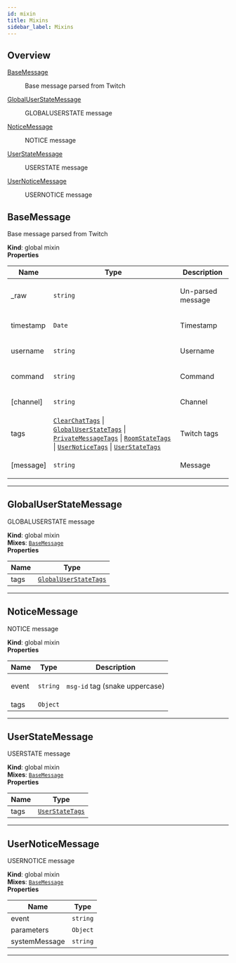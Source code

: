 ```yaml
---
id: mixin
title: Mixins
sidebar_label: Mixins
---
```


## Overview

<dl>
<dt><a href="#BaseMessage">BaseMessage</a></dt>
  <dd><p>Base message parsed from Twitch</p>
</dd>
  <dt><a href="#GlobalUserStateMessage">GlobalUserStateMessage</a></dt>
  <dd><p>GLOBALUSERSTATE message</p>
</dd>
  <dt><a href="#NoticeMessage">NoticeMessage</a></dt>
  <dd><p>NOTICE message</p>
</dd>
  <dt><a href="#UserStateMessage">UserStateMessage</a></dt>
  <dd><p>USERSTATE message</p>
</dd>
  <dt><a href="#UserNoticeMessage">UserNoticeMessage</a></dt>
  <dd><p>USERNOTICE message</p>
</dd>
  </dl>

<a name="BaseMessage"></a>

## BaseMessage
Base message parsed from Twitch

**Kind**: global mixin  
**Properties**

<table>
  <thead>
    <tr>
      <th>Name</th><th>Type</th><th>Description</th>
    </tr>
  </thead>
  <tbody>
<tr>
    <td>_raw</td><td><code>string</code></td><td><p>Un-parsed message</p>
</td>
    </tr><tr>
    <td>timestamp</td><td><code>Date</code></td><td><p>Timestamp</p>
</td>
    </tr><tr>
    <td>username</td><td><code>string</code></td><td><p>Username</p>
</td>
    </tr><tr>
    <td>command</td><td><code>string</code></td><td><p>Command</p>
</td>
    </tr><tr>
    <td>[channel]</td><td><code>string</code></td><td><p>Channel</p>
</td>
    </tr><tr>
    <td>tags</td><td><code><a href="typedef#ClearChatTags">ClearChatTags</a></code> | <code><a href="typedef#GlobalUserStateTags">GlobalUserStateTags</a></code> | <code><a href="typedef#PrivateMessageTags">PrivateMessageTags</a></code> | <code><a href="typedef#RoomStateTags">RoomStateTags</a></code> | <code><a href="typedef#UserNoticeTags">UserNoticeTags</a></code> | <code><a href="typedef#UserStateTags">UserStateTags</a></code></td><td><p>Twitch tags</p>
</td>
    </tr><tr>
    <td>[message]</td><td><code>string</code></td><td><p>Message</p>
</td>
    </tr>  </tbody>
</table>


* * *

<a name="GlobalUserStateMessage"></a>

## GlobalUserStateMessage
GLOBALUSERSTATE message

**Kind**: global mixin  
**Mixes**: [<code>BaseMessage</code>](mixin#BaseMessage)  
**Properties**

<table>
  <thead>
    <tr>
      <th>Name</th><th>Type</th>
    </tr>
  </thead>
  <tbody>
<tr>
    <td>tags</td><td><code><a href="typedef#GlobalUserStateTags">GlobalUserStateTags</a></code></td>
    </tr>  </tbody>
</table>


* * *

<a name="NoticeMessage"></a>

## NoticeMessage
NOTICE message

**Kind**: global mixin  
**Properties**

<table>
  <thead>
    <tr>
      <th>Name</th><th>Type</th><th>Description</th>
    </tr>
  </thead>
  <tbody>
<tr>
    <td>event</td><td><code>string</code></td><td><p><code>msg-id</code> tag (snake uppercase)</p>
</td>
    </tr><tr>
    <td>tags</td><td><code>Object</code></td><td></td>
    </tr>  </tbody>
</table>


* * *

<a name="UserStateMessage"></a>

## UserStateMessage
USERSTATE message

**Kind**: global mixin  
**Mixes**: [<code>BaseMessage</code>](mixin#BaseMessage)  
**Properties**

<table>
  <thead>
    <tr>
      <th>Name</th><th>Type</th>
    </tr>
  </thead>
  <tbody>
<tr>
    <td>tags</td><td><code><a href="typedef#UserStateTags">UserStateTags</a></code></td>
    </tr>  </tbody>
</table>


* * *

<a name="UserNoticeMessage"></a>

## UserNoticeMessage
USERNOTICE message

**Kind**: global mixin  
**Mixes**: [<code>BaseMessage</code>](mixin#BaseMessage)  
**Properties**

<table>
  <thead>
    <tr>
      <th>Name</th><th>Type</th>
    </tr>
  </thead>
  <tbody>
<tr>
    <td>event</td><td><code>string</code></td>
    </tr><tr>
    <td>parameters</td><td><code>Object</code></td>
    </tr><tr>
    <td>systemMessage</td><td><code>string</code></td>
    </tr>  </tbody>
</table>


* * *

